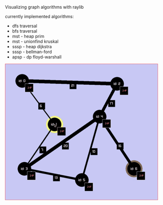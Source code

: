 Visualizing graph algorithms with raylib

currently implemented algorithms:
* dfs traversal
* bfs traversal
* mst - heap prim
* mst - unionfind kruskal
* sssp - heap dijkstra
* sssp - bellman-ford
* apsp - dp floyd-warshall

![demo](./demo.gif)
